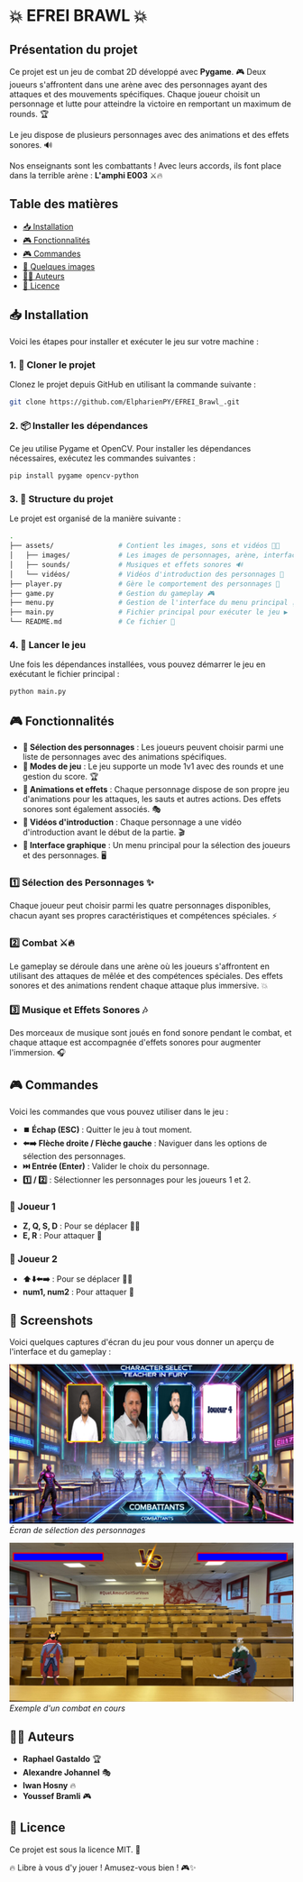 # **💥 EFREI BRAWL 💥**

## **Présentation du projet**
Ce projet est un jeu de combat 2D développé avec **Pygame**. 🎮 Deux joueurs s'affrontent dans une arène avec des personnages ayant des attaques et des mouvements spécifiques. Chaque joueur choisit un personnage et lutte pour atteindre la victoire en remportant un maximum de rounds. 🏆

Le jeu dispose de plusieurs personnages avec des animations et des effets sonores. 🔊

Nos enseignants sont les combattants ! Avec leurs accords, ils font place dans la terrible arène : **L'amphi E003** ⚔️🔥

## **Table des matières**
- [📥 Installation](#installation)
- [🎮 Fonctionnalités](#fonctionnalités)
- [🎮 Commandes](#commandes)
- [📸 Quelques images](#screenshots)
- [👨‍💻 Auteurs](#auteurs)
- [📜 Licence](#licence)

## **📥 Installation**
Voici les étapes pour installer et exécuter le jeu sur votre machine :

### 1. 🚀 Cloner le projet
Clonez le projet depuis GitHub en utilisant la commande suivante :
```bash
git clone https://github.com/ElpharienPY/EFREI_Brawl_.git
```

### 2. 📦 Installer les dépendances
Ce jeu utilise Pygame et OpenCV. Pour installer les dépendances nécessaires, exécutez les commandes suivantes :
```bash
pip install pygame opencv-python
```

### 3. 📂 Structure du projet
Le projet est organisé de la manière suivante :
```bash
.
├── assets/                # Contient les images, sons et vidéos 🎨🎶
│   ├── images/            # Les images de personnages, arène, interface, etc.
│   ├── sounds/            # Musiques et effets sonores 🔊
│   └── vidéos/            # Vidéos d'introduction des personnages 🎥
├── player.py              # Gère le comportement des personnages 👾
├── game.py                # Gestion du gameplay 🎮
├── menu.py                # Gestion de l'interface du menu principal 🏠
├── main.py                # Fichier principal pour exécuter le jeu ▶️
└── README.md              # Ce fichier 📖
```

### 4. 🎯 Lancer le jeu
Une fois les dépendances installées, vous pouvez démarrer le jeu en exécutant le fichier principal :
```bash
python main.py
```

## **🎮 Fonctionnalités**
- **🔹 Sélection des personnages** : Les joueurs peuvent choisir parmi une liste de personnages avec des animations spécifiques.
- **🔹 Modes de jeu** : Le jeu supporte un mode 1v1 avec des rounds et une gestion du score. 🏆
- **🔹 Animations et effets** : Chaque personnage dispose de son propre jeu d'animations pour les attaques, les sauts et autres actions. Des effets sonores sont également associés. 🎭
- **🔹 Vidéos d'introduction** : Chaque personnage a une vidéo d'introduction avant le début de la partie. 🎬
- **🔹 Interface graphique** : Un menu principal pour la sélection des joueurs et des personnages. 🖥️

### 1️⃣ Sélection des Personnages ✨
Chaque joueur peut choisir parmi les quatre personnages disponibles, chacun ayant ses propres caractéristiques et compétences spéciales. ⚡

### 2️⃣ Combat ⚔️🔥
Le gameplay se déroule dans une arène où les joueurs s'affrontent en utilisant des attaques de mêlée et des compétences spéciales. Des effets sonores et des animations rendent chaque attaque plus immersive. 💥

### 3️⃣ Musique et Effets Sonores 🎶
Des morceaux de musique sont joués en fond sonore pendant le combat, et chaque attaque est accompagnée d'effets sonores pour augmenter l'immersion. 🎧

## **🎮 Commandes**
Voici les commandes que vous pouvez utiliser dans le jeu :

- **⏹️ Échap (ESC)** : Quitter le jeu à tout moment.
- **⬅️➡️ Flèche droite / Flèche gauche** : Naviguer dans les options de sélection des personnages.
- **⏭️ Entrée (Enter)** : Valider le choix du personnage.
- **1️⃣ / 2️⃣** : Sélectionner les personnages pour les joueurs 1 et 2.

### **👤 Joueur 1**
- **Z, Q, S, D** : Pour se déplacer 🚶‍♂️
- **E, R** : Pour attaquer 🥊

### **👤 Joueur 2**
- **⬆️⬇️⬅️➡️** : Pour se déplacer 🚶‍♂️
- **num1, num2** : Pour attaquer 🥊

## **📸 Screenshots**
Voici quelques captures d'écran du jeu pour vous donner un aperçu de l'interface et du gameplay :

![🎭 Écran de sélection des personnages](assets/screenshots/selection.png)
*Écran de sélection des personnages*

![⚔️ Combat en cours](assets/screenshots/combat.png)
*Exemple d'un combat en cours*

## **👨‍💻 Auteurs**
- **Raphael Gastaldo** 🏆
- **Alexandre Johannel** 🎭
- **Iwan Hosny** 🔥
- **Youssef Bramli** 🎮

## **📜 Licence**
Ce projet est sous la licence MIT. 📄

🔥 Libre à vous d'y jouer ! Amusez-vous bien ! 🎮✨
